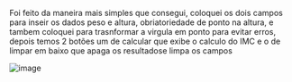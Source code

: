 Foi feito da maneira mais simples que consegui, 
coloquei os dois campos para inseir os dados peso e altura, obriatoriedade de ponto na altura, e tambem coloquei para trasnformar a virgula em ponto para evitar erros, depois temos 2 botões um de calcular que exibe o calculo do IMC e o de limpar em baixo que apaga os resultadose limpa os campos





![image](https://github.com/user-attachments/assets/c24b0ae1-3db2-48c4-ae38-2ab4b3e13c03)

